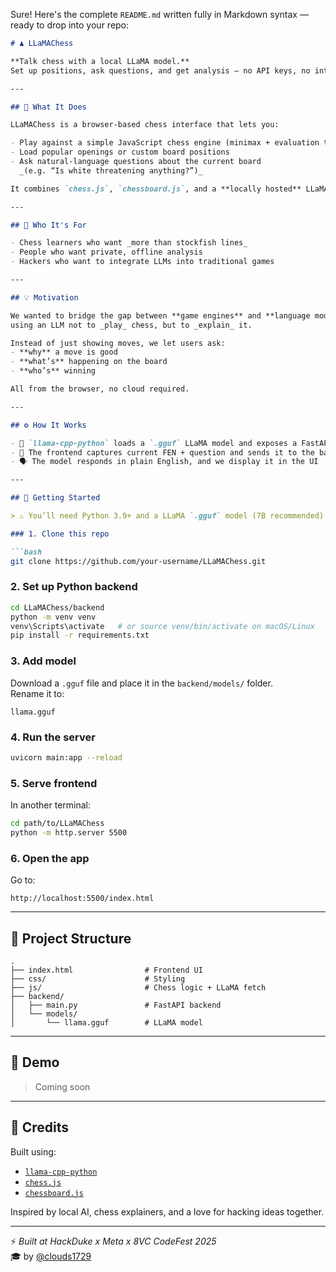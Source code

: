 Sure! Here's the complete `README.md` written fully in Markdown syntax — ready to drop into your repo:

```markdown
# ♟️ LLaMAChess

**Talk chess with a local LLaMA model.**  
Set up positions, ask questions, and get analysis — no API keys, no internet required.

---

## 🧠 What It Does

LLaMAChess is a browser-based chess interface that lets you:

- Play against a simple JavaScript chess engine (minimax + evaluation tables)
- Load popular openings or custom board positions
- Ask natural-language questions about the current board  
  _(e.g. “Is white threatening anything?”)_

It combines `chess.js`, `chessboard.js`, and a **locally hosted** LLaMA 2 model served via FastAPI and `llama-cpp-python`.

---

## 👥 Who It's For

- Chess learners who want _more than stockfish lines_
- People who want private, offline analysis
- Hackers who want to integrate LLMs into traditional games

---

## 💡 Motivation

We wanted to bridge the gap between **game engines** and **language models** —  
using an LLM not to _play_ chess, but to _explain_ it.

Instead of just showing moves, we let users ask:
- **why** a move is good  
- **what’s** happening on the board  
- **who’s** winning

All from the browser, no cloud required.

---

## ⚙️ How It Works

- 🧠 `llama-cpp-python` loads a `.gguf` LLaMA model and exposes a FastAPI `/ask` endpoint  
- 🧩 The frontend captures current FEN + question and sends it to the backend  
- 🗣️ The model responds in plain English, and we display it in the UI

---

## 🚀 Getting Started

> ⚠️ You’ll need Python 3.9+ and a LLaMA `.gguf` model (7B recommended).

### 1. Clone this repo

```bash
git clone https://github.com/your-username/LLaMAChess.git
```

### 2. Set up Python backend

```bash
cd LLaMAChess/backend
python -m venv venv
venv\Scripts\activate   # or source venv/bin/activate on macOS/Linux
pip install -r requirements.txt
```

### 3. Add model

Download a `.gguf` file and place it in the `backend/models/` folder.  
Rename it to:

```
llama.gguf
```

### 4. Run the server

```bash
uvicorn main:app --reload
```

### 5. Serve frontend

In another terminal:

```bash
cd path/to/LLaMAChess
python -m http.server 5500
```

### 6. Open the app

Go to:  
```
http://localhost:5500/index.html
```

---

## 📁 Project Structure

```
.
├── index.html                # Frontend UI
├── css/                      # Styling
├── js/                       # Chess logic + LLaMA fetch
├── backend/
│   ├── main.py               # FastAPI backend
│   └── models/
│       └── llama.gguf        # LLaMA model
```

---

## 🎥 Demo

> Coming soon
---

## 🙏 Credits

Built using:

- [`llama-cpp-python`](https://github.com/abetlen/llama-cpp-python)
- [`chess.js`](https://github.com/jhlywa/chess.js/)
- [`chessboard.js`](https://github.com/oakmac/chessboardjs)

Inspired by local AI, chess explainers, and a love for hacking ideas together.

---

⚡ _Built at HackDuke x Meta x 8VC CodeFest 2025_  
🎓 by [@clouds1729](https://github.com/clouds1729)
```
